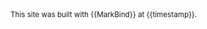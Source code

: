 <footer>
  <div class="text-center">
    <small>This site was built with {{MarkBind}} at {{timestamp}}.</small>
  </div>
</footer>

